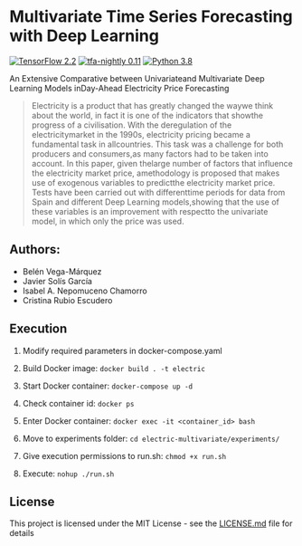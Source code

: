 # Multivariate Time Series Forecasting with Deep Learning
[![TensorFlow 2.2](https://img.shields.io/badge/TensorFlow-2.2-FF6F00?logo=tensorflow)](https://github.com/tensorflow/tensorflow/releases/tag/v2.2.0)
[![tfa-nightly 0.11](https://img.shields.io/badge/TensorFlow%20Addons-0.11.0.dev20200601015706-FF6F00?logo=tensorflow)](https://github.com/tensorflow/addons/releases)
[![Python 3.8](https://img.shields.io/badge/Python-3.8-blue)](https://www.python.org/downloads/release/python-380/)

An Extensive Comparative between Univariateand Multivariate Deep Learning Models inDay-Ahead Electricity Price Forecasting

> Electricity  is  a  product  that  has  greatly  changed  the  waywe think about the world, in fact it is one of the indicators that showthe  progress  of  a  civilisation.  With  the  deregulation  of  the  electricitymarket in the 1990s, electricity pricing became a fundamental task in allcountries. This task was a challenge for both producers and consumers,as many factors had to be taken into account. In this paper, given thelarge  number  of  factors  that  influence  the  electricity  market  price,  amethodology is proposed that makes use of exogenous variables to predictthe electricity market price. Tests have been carried out with differenttime periods for data from Spain and different Deep Learning models,showing that the use of these variables is an improvement with respectto the univariate model, in which only the price was used.

## Authors:
- Belén Vega-Márquez
- Javier Solís García
- Isabel A. Nepomuceno Chamorro
- Cristina Rubio Escudero

## Execution

1. Modify required parameters in docker-compose.yaml

2. Build Docker image: ```docker build . -t electric```

3. Start Docker container: ```docker-compose up -d```

4. Check container id: ```docker ps```

5. Enter Docker container: ```docker exec -it <container_id> bash```

6. Move to experiments folder: ```cd electric-multivariate/experiments/```

7. Give execution permissions to run.sh: ```chmod +x run.sh```

8. Execute: ```nohup ./run.sh```


## License<a name="license"></a>

This project is licensed under the MIT License - see the [LICENSE.md](LICENSE.md) file for details
